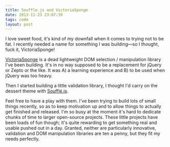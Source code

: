 ```yaml
---
title: Souffle.js and VictoriaSponge
date: 2013-11-23 23:07:39 
tags: code
layout: post
---
```

I love sweet food, it's kind of my downfall when it comes to trying not to be fat. I recently needed a name for something I was building—so I thought, fuck it, VictoriaSponge! 

[VictoriaSponge](https://github.com/Kerry350/VictoriaSponge) is a dead lightweight DOM selection / manipulation library I've been building. It's in no way supposed to be a replacement for jQuery or Zepto or the like. It was A) a learning experience and B) to be used when jQuery was too heavy. 

Then I started building a little validation library, I thought I'd carry on the dessert theme with [Soufflé.js](https://github.com/Kerry350/Souffle.js). 

Feel free to have a play with them. I've been trying to build lots of small things recently, so as to keep motivation up and to allow things to actually get finished and released. I'm so busy at the moment it's hard to dedicate chunks of time to larger open-source projects. These little projects have been loads of fun though; it's quite rewarding to get something real and usable pushed out in a day. Granted, neither are particularly innovative, validation and DOM manipulation libraries are ten a penny, but they fit my needs perfectly.  
